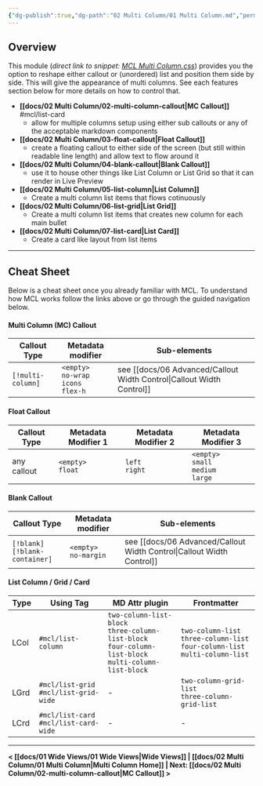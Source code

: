 ```yaml
---
{"dg-publish":true,"dg-path":"02 Multi Column/01 Multi Column.md","permalink":"/02-multi-column/01-multi-column/","title":"Multi Column","noteIcon":"","updated":"2023-11-19T09:22:02.967+08:00"}
---
```



## Overview

This module (*direct link to snippet: [MCL Multi Column.css](https://github.com/efemkay/obsidian-modular-css-layout/blob/main/MCL%20Multi%20Column.css)*) provides you the option to reshape either callout or (unordered) list and position them side by side. This will give the appearance of multi columns. See each features section below for more details on how to control that.

- **[[docs/02 Multi Column/02-multi-column-callout\|MC Callout]]**  #mcl/list-card
	- allow for multiple columns setup using either sub callouts or any of the acceptable markdown components
- **[[docs/02 Multi Column/03-float-callout\|Float Callout]]** 
	- create a floating callout to either side of the screen (but still within readable line length) and allow text to flow around it
- **[[docs/02 Multi Column/04-blank-callout\|Blank Callout]]** 
	- use it to house other things like List Column or List Grid so that it can render in Live Preview
- **[[docs/02 Multi Column/05-list-column\|List Column]]**
	- Create a multi column list items that flows cotinuously
- **[[docs/02 Multi Column/06-list-grid\|List Grid]]** 
	- Create a multi column list items that creates new column for each main bullet
- **[[docs/02 Multi Column/07-list-card\|List Card]]** 
	- Create a card like layout from list items

---

## Cheat Sheet

Below is a cheat sheet once you already familiar with MCL. To understand how MCL works follow the links above or go through the guided navigation below.

#### Multi Column (MC) Callout
| Callout Type      |Metadata modifier| Sub-elements                  |
| ----------------- | ---------------------------------- | ----------------------------- |
| `[!multi-column]` |`<empty>` <br>`no-wrap` <br>`icons` <br>`flex-h`| see [[docs/06 Advanced/Callout Width Control\|Callout Width Control]] |

#### Float Callout
| Callout Type | Metadata Modifier 1    | Metadata Modifier 2 | Metadata Modifier 3                |
| ------------ | ---------------------- | ------------------- | ---------------------------------- |
| any callout  | `<empty>`  <br>`float` | `left`  <br>`right` |`<empty>` <br>`small` <br>`medium` <br>`large`|

#### Blank Callout
| Callout Type      | Metadata modifier                  | Sub-elements                  |
| ----------------- | ---------------------------------- | ----------------------------- |
| `[!blank]` <br>`[!blank-container]` |`<empty>` <br>`no-margin` | see [[docs/06 Advanced/Callout Width Control\|Callout Width Control]] |

#### List Column / Grid / Card
| Type | Using Tag                                   | MD Attr plugin                                                                                                      | Frontmatter                                                                                 |
| ---- | ------------------------------------------- | ------------------------------------------------------------------------------------------------------------------- | ------------------------------------------------------------------------------------------- |
| LCol | `#mcl/list-column`                          | `two-column-list-block`  <br>`three-column-list-block`  <br>`four-column-list-block`  <br>`multi-column-list-block` | `two-column-list`  <br>`three-column-list`  <br>`four-column-list`  <br>`multi-column-list` |
| LGrd | `#mcl/list-grid`  <br>`#mcl/list-grid-wide` | -                                                                                                                   | `two-column-grid-list`  <br>`three-column-grid-list`                                        |
| LCrd | `#mcl/list-card`  <br>`#mcl/list-card-wide` | -                                                                                                                   | -                                                                                           |


---

**< [[docs/01 Wide Views/01 Wide Views\|Wide Views]] | [[docs/02 Multi Column/01 Multi Column\|Multi Column Home]] | Next: [[docs/02 Multi Column/02-multi-column-callout\|MC Callout]] >** 